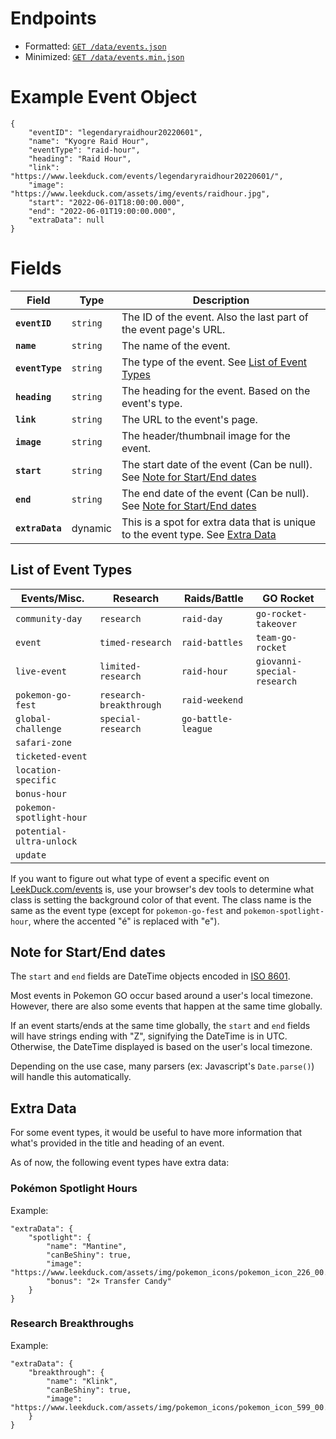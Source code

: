 # Endpoints

- Formatted: [`GET /data/events.json`](https://raw.githubusercontent.com/bigfoott/ScrapedDuck/data/events.json)
- Minimized: [`GET /data/events.min.json`](https://raw.githubusercontent.com/bigfoott/ScrapedDuck/data/events.min.json)

# Example Event Object

```
{
    "eventID": "legendaryraidhour20220601",
    "name": "Kyogre Raid Hour",
    "eventType": "raid-hour",
    "heading": "Raid Hour",
    "link": "https://www.leekduck.com/events/legendaryraidhour20220601/",
    "image": "https://www.leekduck.com/assets/img/events/raidhour.jpg",
    "start": "2022-06-01T18:00:00.000",
    "end": "2022-06-01T19:00:00.000",
    "extraData": null
}
```
# Fields

| Field           | Type     | Description
|---------------- |--------- |---------------------
| **`eventID`**   | `string` | The ID of the event. Also the last part of the event page's URL.
| **`name`**      | `string` | The name of the event.
| **`eventType`** | `string` | The type of the event. See [List of Event Types](#list-of-event-types)
| **`heading`**   | `string` | The heading for the event. Based on the event's type.
| **`link`**      | `string` | The URL to the event's page.
| **`image`**     | `string` | The header/thumbnail image for the event.
| **`start`**     | `string` | The start date of the event (Can be null). See [Note for Start/End dates](#note-for-startend-dates)
| **`end`**       | `string` | The end date of the event (Can be null). See [Note for Start/End dates](#note-for-startend-dates)
| **`extraData`** | dynamic  | This is a spot for extra data that is unique to the event type. See [Extra Data](#extra-data)

## List of Event Types

| Events/Misc.               | Research                  | Raids/Battle         | GO Rocket
|--------------------------- |-------------------------- |--------------------- |------------------------------
| `community-day`          | `research`              | `raid-day`         | `go-rocket-takeover`
| `event`                  | `timed-research`        | `raid-battles`     | `team-go-rocket`
| `live-event`             | `limited-research`      | `raid-hour`        | `giovanni-special-research`
| `pokemon-go-fest`        | `research-breakthrough` | `raid-weekend`
| `global-challenge`       | `special-research`      | `go-battle-league`
| `safari-zone`
| `ticketed-event`
| `location-specific`
| `bonus-hour`
| `pokemon-spotlight-hour`
| `potential-ultra-unlock`
| `update`

If you want to figure out what type of event a specific event on [LeekDuck.com/events](https://www.leekduck.com/events/) is, use your browser's dev tools to determine what class is setting the background color of that event. The class name is the same as the event type (except for `pokemon-go-fest` and `pokemon-spotlight-hour`, where the accented "é" is replaced with "e").

## Note for Start/End dates

The `start` and `end` fields are DateTime objects encoded in [ISO 8601](https://en.wikipedia.org/wiki/ISO_8601).

Most events in Pokemon GO occur based around a user's local timezone. However, there are also some events that happen at the same time globally.

If an event starts/ends at the same time globally, the `start` and `end` fields will have strings ending with "Z", signifying the DateTime is in UTC. Otherwise, the DateTime displayed is based on the user's local timezone.

Depending on the use case, many parsers (ex: Javascript's `Date.parse()`) will handle this automatically.

## Extra Data

For some event types, it would be useful to have more information that what's provided in the title and heading of an event.

As of now, the following event types have extra data:

### Pokémon Spotlight Hours

Example:

```
"extraData": {
    "spotlight": {
        "name": "Mantine",
        "canBeShiny": true,
        "image": "https://www.leekduck.com/assets/img/pokemon_icons/pokemon_icon_226_00.png",
        "bonus": "2× Transfer Candy"
    }
}
```

### Research Breakthroughs

Example:

```
"extraData": {
    "breakthrough": {
        "name": "Klink",
        "canBeShiny": true,
        "image": "https://www.leekduck.com/assets/img/pokemon_icons/pokemon_icon_599_00.png"
    }
}
```
